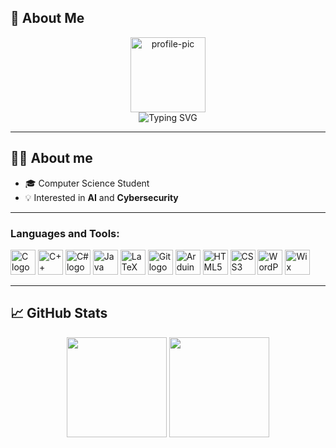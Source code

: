 <h2>👋 About Me</h2>
<p align="center">
  <img width="120px" src="https://avatars.githubusercontent.com/u/00000000?v=4" alt="profile-pic" />
  </br>
  <img src="https://readme-typing-svg.demolab.com?font=Fira+Code&size=24&pause=1000&color=00C7FF&center=true&vCenter=true&random=false&width=435&lines=Hi+there!+I'm+Michele;Computer+Science+Student;Passionate+about+Tech+%26+Coding" alt="Typing SVG" />
</p>

---

## 👨‍💻 About me
- 🎓 Computer Science Student
- 💡 Interested in **AI** and **Cybersecurity**

---

<h3 align="left">Languages and Tools:</h3>
<p align="left">
<img src="https://img.shields.io/badge/-C-00599C?style=flat&logo=c&logoColor=white" height="40" alt="C logo" />
<img src="https://img.shields.io/badge/-C++-00599C?style=flat&logo=c%2b%2b&logoColor=white" height="40" alt="C++ logo" />
<img src="https://img.shields.io/badge/-C%23-239120?style=flat&logo=csharp&logoColor=white" height="40" alt="C# logo" />
<img src="https://img.shields.io/badge/-Java-007396?style=flat&logo=java&logoColor=white" height="40" alt="Java logo" />
<img src="https://img.shields.io/badge/-LaTeX-008080?style=flat&logo=latex&logoColor=white" height="40" alt="LaTeX logo" />
<img src="https://img.shields.io/badge/-Git-F05032?style=flat&logo=git&logoColor=white" height="40" alt="Git logo" />
<img src="https://img.shields.io/badge/-Arduino-00979D?style=flat&logo=arduino&logoColor=white" height="40" alt="Arduino logo" />
<img src="https://img.shields.io/badge/-HTML5-E34F26?style=flat&logo=html5&logoColor=white" height="40" alt="HTML5 logo" />
<img src="https://img.shields.io/badge/-CSS3-1572B6?style=flat&logo=css3&logoColor=white" height="40" alt="CSS3 logo" />
<img src="https://img.shields.io/badge/-WordPress-21759B?style=flat&logo=wordpress&logoColor=white" height="40" alt="WordPress logo" />
<img src="https://upload.wikimedia.org/wikipedia/commons/6/6a/Wix_logo.svg" height="40" alt="Wix logo" />

</p>

---

## 📈 GitHub Stats
<p align="center">
  <img height="160em" src="https://github-readme-stats.vercel.app/api?username=tuo-username&show_icons=true&theme=radical&count_private=true" />
  <img height="160em" src="https://github-readme-stats.vercel.app/api/top-langs/?username=tuo-username&layout=compact&theme=radical" />
</p>


